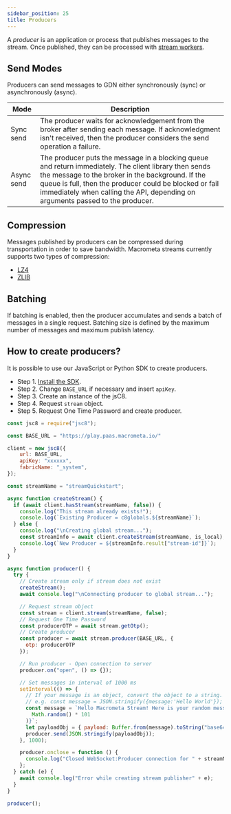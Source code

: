 ```yaml
---
sidebar_position: 25
title: Producers
---
```


A _producer_ is an application or process that publishes messages to the stream. Once published, they can be processed with [stream workers](../../cep/index.md).

## Send Modes

Producers can send messages to GDN either synchronously (sync) or asynchronously (async).

| Mode       | Description  |
|-----------|---------------------|
| Sync send  | The producer waits for acknowledgement from the broker after sending each message. If acknowledgment isn't received, then the producer considers the send operation a failure. |
| Async send | The producer puts the message in a blocking queue and return immediately. The client library then sends the message to the broker in the background. If the queue is full, then the producer could be blocked or fail immediately when calling the API, depending on arguments passed to the producer. |

## Compression

Messages published by producers can be compressed during transportation in order to save bandwidth. Macrometa streams currently supports two types of compression:

- [LZ4](https://github.com/lz4/lz4)
- [ZLIB](https://zlib.net/)

## Batching

If batching is enabled, then the producer accumulates and sends a batch of messages in a single request. Batching size is defined by the maximum number of messages and maximum publish latency.

## How to create producers?

It is possible to use our JavaScript or Python SDK to create producers.

<Tabs groupId="modify-single">
<TabItem value="javascript" label=" JavaScript SDK">

- Step 1. [Install the SDK](../../sdks/install-sdks.md).
- Step 2. Change `BASE_URL` if necessary and insert `apiKey`.
- Step 3. Create an instance of the jsC8.
- Step 4. Request `stream` object.
- Step 5. Request One Time Password and create producer.

```js
const jsc8 = require("jsc8");

const BASE_URL = "https://play.paas.macrometa.io/"

client = new jsc8({
    url: BASE_URL,
    apiKey: "xxxxxx",
    fabricName: "_system",
});

const streamName = "streamQuickstart";

async function createStream() {
  if (await client.hasStream(streamName, false)) {
    console.log("This stream already exists!");
    console.log(`Existing Producer = c8globals.${streamName}`);
  } else {
    console.log("\nCreating global stream...");
    const streamInfo = await client.createStream(streamName, is_local);
    console.log(`New Producer = ${streamInfo.result["stream-id"]}`);
  }
}

async function producer() {
  try {
    // Create stream only if stream does not exist
    createStream();
    await console.log("\nConnecting producer to global stream...");

    // Request stream object
    const stream = client.stream(streamName, false);
    // Request One Time Password
    const producerOTP = await stream.getOtp();
    // Create producer
    const producer = await stream.producer(BASE_URL, {
      otp: producerOTP
    });

    // Run producer - Open connection to server
    producer.on("open", () => {});

    // Set messages in interval of 1000 ms
    setInterval(() => {
      // If your message is an object, convert the object to a string.
      // e.g. const message = JSON.stringify({message:'Hello World'});
      const message = `Hello Macrometa Stream! Here is your random message number ${Math.floor(
        Math.random() * 101
      )}`;
      let payloadObj = { payload: Buffer.from(message).toString("base64") };
      producer.send(JSON.stringify(payloadObj));
    }, 1000);

    producer.onclose = function () {
      console.log("Closed WebSocket:Producer connection for " + streamName);
    };
  } catch (e) {
    await console.log("Error while creating stream publisher" + e);
  }
}

producer();
```

</TabItem>
</Tabs>

